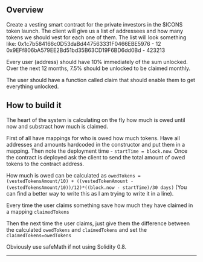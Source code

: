 ## Overview

Create a vesting smart contract for the private investors in the $ICONS token launch. The client will give us a list of addressees and how many tokens we should vest for each one of them. The list will look something like:
0x1c7b584166c0D53daBd447563331F0466EBE5976 - 12
0x9EFf806bA579EE2Bd51bd35B63CD19F6BD6dd0Bd - 423213

Every user (address) should have 10% immediately  of the sum unlocked. Over the next 12 months, 7.5% should be unlocked to be claimed monthly.

The user should have a function called claim that should enable them to get everything unlocked.

## How to build it

The heart of the system is calculating on the fly how much is owed until now and substract how much is claimed.

First of all have mappings for who is owed how much tokens. Have all addresses and amounts hardcoded in the constructor and put them in a mapping. Then note the deployment time - `startTime = block.now`. Once the contract is deployed ask the client to send the total amount of owed tokens to the contract address.

How much is owed can be calculated as `owedTokens = (vestedTokensAmount/10) + ((vestedTokenAmount - (vestedTokensAmount/10))/12)*((block.now - startTime)/30 days)`
(You can find a better way to write this as I am trying to write it in a line).

Every time the user claims something save how much they have claimed in a mapping `claimedTokens`

Then the next time the user claims, just give them the difference between the calculated `owedTokens`  and `claimedTokens` and set the `claimedTokens=owedTokens` 

Obviously use safeMath if not using Solidity 0.8.

---